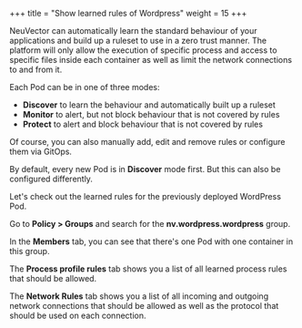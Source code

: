 +++
title = "Show learned rules of Wordpress"
weight = 15
+++

NeuVector can automatically learn the standard behaviour of your applications and build up a ruleset to use in a zero trust manner. The platform will only allow the execution of specific process and access to specific files inside each container as well as limit the network connections to and from it.

Each Pod can be in one of three modes:

* **Discover** to learn the behaviour and automatically built up a ruleset
* **Monitor** to alert, but not block behaviour that is not covered by rules
* **Protect** to alert and block behaviour that is not covered by rules

Of course, you can also manually add, edit and remove rules or configure them via GitOps.

By default, every new Pod is in **Discover** mode first. But this can also be configured differently.

Let's check out the learned rules for the previously deployed WordPress Pod.

Go to **Policy > Groups** and search for the **nv.wordpress.wordpress** group.

In the **Members** tab, you can see that there's one Pod with one container in this group.

The **Process profile rules** tab shows you a list of all learned process rules that should be allowed.

The **Network Rules** tab shows you a list of all incoming and outgoing network connections that should be allowed as well as the protocol that should be used on each connection.

